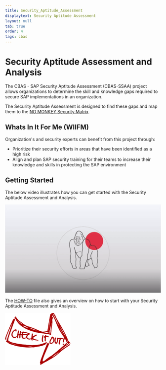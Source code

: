 ```yaml
---
title: Security_Aptitude_Assessment
displaytext: Security Aptitude Assessment
layout: null
tab: true
order: 4
tags: cbas
---
```

# Security Aptitude Assessment and Analysis

The CBAS - SAP Security Aptitude Assessment (CBAS-SSAA) project allows organizations to determine the skill and knowledge gaps required to secure SAP implementations in an organization.

The Security Aptitude Assessment is designed to find these gaps and map them to the [NO MONKEY Security Matrix](https://github.com/NO-MONKEY/CBAS-SAP/blob/master/No_MONKEY_Security_Matrix.md).

## Whats In It For Me (WIIFM)

Organization's and security experts can benefit from this project through:

 - Prioritize their security efforts in areas that have been identified as a high risk
 - Align and plan SAP security training for their teams to increase their knowledge and skills in protecting the SAP environment

## Getting Started

The below video illustrates how you can get started with the Security Aptitude Assessment and Analysis.

[![Watch the video](assets/images/Example_4.gif)](https://www.youtube.com/watch?v=ZglYrmugTX0)

The [HOW-TO](https://github.com/NO-MONKEY/CBAS-SAP-SecurityAptitudeAssessment/blob/master/HOW_TO.md) file also gives an overview on how to start with your Security Aptitude Assessment and Analysis.

[![button](assets/images/cio.png)](https://github.com/NO-MONKEY/CBAS-SAP-SecurityAptitudeAssessment)
